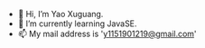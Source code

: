 - 👋 Hi, I’m Yao Xuguang.
- 🌱 I’m currently learning JavaSE.
- 📫 My mail address is 'y1151901219@gmail.com'

<!---
yxg901219/yxg901219 is a ✨ special ✨ repository because its `README.md` (this file) appears on your GitHub profile.
You can click the Preview link to take a look at your changes.
--->
